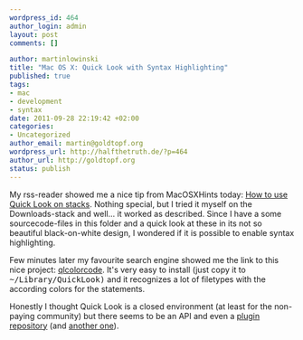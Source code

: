 ```yaml
--- 
wordpress_id: 464
author_login: admin
layout: post
comments: []

author: martinlowinski
title: "Mac OS X: Quick Look with Syntax Highlighting"
published: true
tags: 
- mac
- development
- syntax
date: 2011-09-28 22:19:42 +02:00
categories: 
- Uncategorized
author_email: martin@goldtopf.org
wordpress_url: http://halfthetruth.de/?p=464
author_url: http://goldtopf.org
status: publish
---
```

My rss-reader showed me a nice tip from MacOSXHints today: <a href="http://hints.macworld.com/article.php?story=20110927204301998">How to use Quick Look on stacks</a>. Nothing special, but I tried it myself on the Downloads-stack and well... it worked as described. Since I have a some sourcecode-files in this folder and a quick look at these in its not so beautiful black-on-white design, I wondered if it is possible to enable syntax highlighting.

Few minutes later my favourite search engine showed me the link to this nice project: <a href="http://code.google.com/p/qlcolorcode/">qlcolorcode</a>. It's very easy to install (just copy it to <tt>~/Library/QuickLook)</tt> and it recognizes a lot of filetypes with the according colors for the statements.

Honestly I thought Quick Look is a closed environment (at least for the non-paying community) but there seems to be an API and even a <a href="http://www.quicklookplugins.com/">plugin repository</a> (and <a href="http://www.qlplugins.com/">another one</a>).
